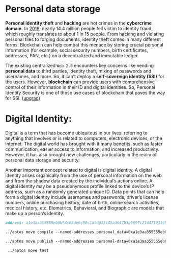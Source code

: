 # Personal data storage

**Personal identity theft** and **hacking** are hot crimes in the **cybercrime domain.** In [2019](https://www.identityforce.com/blog/identity-theft-odds-identity-theft-statistics#:~:text=In%202019%2C%2014.4%20million%20consumers,over%2C%20have%20experienced%20identity%20theft), nearly 14.4 million people fell victim to identity fraud, which roughly translates to about 1 in 15 people. From hacking and violating personal files to forging documents, identity theft comes in many different forms. Blockchain can help combat this menace by storing crucial personal information (for example, social security numbers, birth certificates, addresses, PAN, etc.) on a decentralized and immutable ledger.

The existing centralized `Web 2.0` encounters key concerns like vending **personal data** to third parties, identity theft, mixing of passwords and usernames, and more. So, it can’t deploy a **self-sovereign identity (SSI)** for the users. However, **blockchain** can provide users with comprehensive control of their information in their ID and digital identities. So, Personal Identity Security is one of those use cases of blockchain that paves the way for SSI. ([upgrad](https://www.upgrad.com/blog/blockchain-technology-use-cases/))

# **Digital Identity:**

Digital is a term that has become ubiquitous in our lives, referring to anything that involves or is related to computers, electronic devices, or the internet. The digital world has brought with it many benefits, such as faster communication, easier access to information, and increased productivity. However, it has also brought new challenges, particularly in the realm of personal data storage and security.

Another important concept related to digital is digital identity. A digital identity arises organically from the use of personal information on the web and from the shadow data created by the individual’s actions online. A digital identity may be a pseudonymous profile linked to the device’s IP address, such as a randomly generated unique ID. Data points that can help form a digital identity include usernames and passwords, driver’s license numbers, online purchasing history, date of birth, online search activities, medical history, etc. Biometrics, Behavioral, and Biographic are models that make up a person’s identity.





```markdown
address: a1e3aa355555eb0b94cb3de6c98c1a5dd33c45a3647b3b5697c21d4719339b2e

../aptos move compile --named-addresses personal_data=0xa1e3aa355555eb0b94cb3de6c98c1a5dd33c45a3647b3b5697c21d4719339b2e

../aptos move publish --named-addresses personal-data=0xa1e3aa355555eb0b94cb3de6c98c1a5dd33c45a3647b3b5697c21d4719339b2e

 ../aptos move test
```